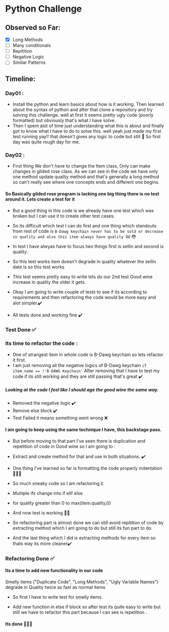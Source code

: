 # Python Challenge 

##  Observed so Far: 

- [x] Long Methods
- [ ] Many conditionals
- [ ] Repitition
- [ ] Negative Logic
- [ ] Similar Patterns

## Timeline:

### Day01 :

- Install the python and learn basics about how is it working. Then learned about the syntax of python and after that clone a repository and try solving this challenge. well at first it seems pretty ugly code (poorly formatted) but obviously that's what I have solve. 
- Then I spent alot of time just understanding what this is about and finally got to know what I have to do to solve this. well yeah just made my first test running yay!! that doesn't gives any logic to code but still 🎉 So first day was quite rough day for me. 

### Day02 :

- First thing We don't have to change the Item class, Only can make changes in gilded rose class. As we can see in the code we have only one method update quality method and that's generally a long method so can't really see where one concepts ends and different one begins.

#### So Basically gilded rose program is lacking one big thing there is no test around it. Lets create a test for it
- But a good thing in this code is we already have one test which was broken but I can use it to create other test cases.
- So its difficult which test I can do first and one thing which standouts from rest of code is ``` B-Dawg keychain never has to be sold or decrease in quality and also this item always have quality 80 ``` 😳 
- In test I have alwyas have to focus two things first is sellin and second is quality.
- So this test works item doesn't degrade in quality whatever the sellin date is so this test works 

- This test seems pretty easy to write lets do our 2nd test Good wine increase in quality the older it gets.

- Okay I am going to write couple of tests to see if its according to requirements and then refactoring the code would be more easy and alot simpler.✔️

- All tests done and working fine ✔️

### Test Done ✅

### Its time to refactor the code :

- One of strangest item in whole code is B-Dawg keychain so lets refactor it first.
- I am just removing all the negative logics of B-Dawg keychain
``` if item.name == !'B-DAWG Keychain' ```
After removing that I have to test my code if its still working and they are still passing that's great ✔️


##### Looking at the code I feel like I should age the good wine the same way. 

- Removed the negative logic ✔️
- Remove else block.✔️
- Test Failed it means something went wrong ❌

#### I am going to keep using the same technique I have, this backstage pass.

- But before moving to that part I've seen there is duplication and repetition of code in Good wine so I am going to :
- Extract and create method for that and use in both situations. ✔️

- One thing I've learned so far is formatting the code properly indentation 🙅🏻‍♀️

- So much sneaky code so I am refactoring it.
- Multiple ifs change into if elif else 
- for quality greater than 0 to max(item.quality,0)

- And now test is working 👏🏼

- So refactoring part is almost done we can still avoid repitition of code by extracting method which I am going to do but still its fun part to do.

- And the last thing which I did is extracting methods for every item so thats way its more cleaner✔️

### Refactoring Done ✅

#### Its a time to add new functionality in our code
 
Smelly items ("Duplicate Code", "Long Methods", "Ugly Variable Names") degrade in Quality twice as fast as normal items

- So first I have to write test for smelly items.

- Add new function in else if block so after test its quite easy to write but still we have to refactor this part because I can see is repetition .

#### Its done 👏🏼🎉